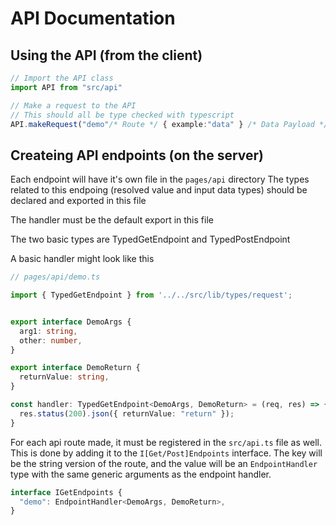 # API Documentation

## Using the API (from the client)

```ts
// Import the API class
import API from "src/api"

// Make a request to the API
// This should all be type checked with typescript
API.makeRequest("demo"/* Route */ { example:"data" } /* Data Payload */)

```


## Createing API endpoints (on the server)

Each endpoint will have it's own file in the `pages/api` directory
The types related to this endpoing (resolved value and input data types) should be declared and exported in this file

The handler must be the default export in this file

The two basic types are TypedGetEndpoint and TypedPostEndpoint

A basic handler might look like this

```ts
// pages/api/demo.ts

import { TypedGetEndpoint } from '../../src/lib/types/request';


export interface DemoArgs {
  arg1: string,
  other: number,
}

export interface DemoReturn {
  returnValue: string,
}

const handler: TypedGetEndpoint<DemoArgs, DemoReturn> = (req, res) => {
  res.status(200).json({ returnValue: "return" });
}
```

For each api route made, it must be registered in the `src/api.ts` file as well.
This is done by adding it to the `I[Get/Post]Endpoints` interface.
The key will be the string version of the route, and the value will be an `EndpointHandler` type 
with the same generic arguments as the endpoint handler.


```ts
interface IGetEndpoints {
  "demo": EndpointHandler<DemoArgs, DemoReturn>,
}
```
